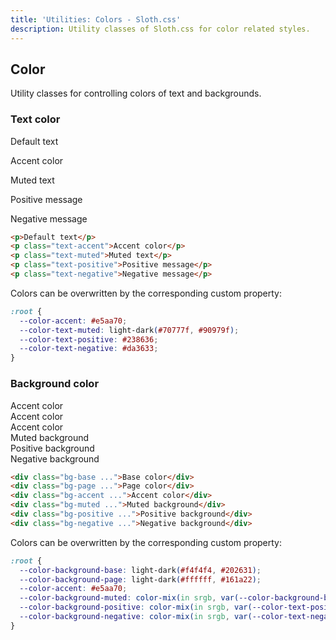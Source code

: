 ```yaml
---
title: 'Utilities: Colors - Sloth.css'
description: Utility classes of Sloth.css for color related styles.
---
```


## Color

Utility classes for controlling colors of text and backgrounds.

### Text color

<div class="demo">
  <p>Default text</p>
  <p class="text-accent">Accent color</p>
  <p class="text-muted">Muted text</p>
  <p class="text-positive">Positive message</p>
  <p class="text-negative">Negative message</p>
</div>

```html
<p>Default text</p>
<p class="text-accent">Accent color</p>
<p class="text-muted">Muted text</p>
<p class="text-positive">Positive message</p>
<p class="text-negative">Negative message</p>
```

Colors can be overwritten by the corresponding custom property:

```css
:root {
  --color-accent: #e5aa70;
  --color-text-muted: light-dark(#70777f, #90979f);
  --color-text-positive: #238636;
  --color-text-negative: #da3633;
}
```

### Background color

<div class="demo flex gap-4">
  <div class="bg-base w-32 h-32 flex-center text-center rounded">Accent color</div>
  <div class="bg-page w-32 h-32 flex-center text-center rounded">Accent color</div>
  <div class="bg-accent w-32 h-32 flex-center text-center rounded">Accent color</div>
  <div class="bg-muted w-32 h-32 flex-center text-center rounded">Muted background</div>
  <div class="bg-positive w-32 h-32 flex-center text-center rounded">Positive background</div>
  <div class="bg-negative w-32 h-32 flex-center text-center rounded">Negative background</div>
</div>

```html
<div class="bg-base ...">Base color</div>
<div class="bg-page ...">Page color</div>
<div class="bg-accent ...">Accent color</div>
<div class="bg-muted ...">Muted background</div>
<div class="bg-positive ...">Positive background</div>
<div class="bg-negative ...">Negative background</div>
```

Colors can be overwritten by the corresponding custom property:

```css
:root {
  --color-background-base: light-dark(#f4f4f4, #202631);
  --color-background-page: light-dark(#ffffff, #161a22);
  --color-accent: #e5aa70;
  --color-background-muted: color-mix(in srgb, var(--color-background-base) 90%, black);
  --color-background-positive: color-mix(in srgb, var(--color-text-positive) 15%, transparent);
  --color-background-negative: color-mix(in srgb, var(--color-text-negative) 15%, transparent);
}
```
